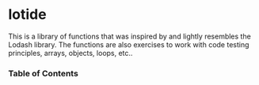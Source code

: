 # lotide
This is a library of functions that was inspired by and lightly resembles the Lodash library. The functions are also exercises to work with code testing principles, arrays, objects, loops, etc..

### Table of Contents
